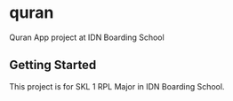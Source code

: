 # quran

Quran App project at IDN Boarding School

## Getting Started

This project is for SKL 1 RPL Major in IDN Boarding School. 
